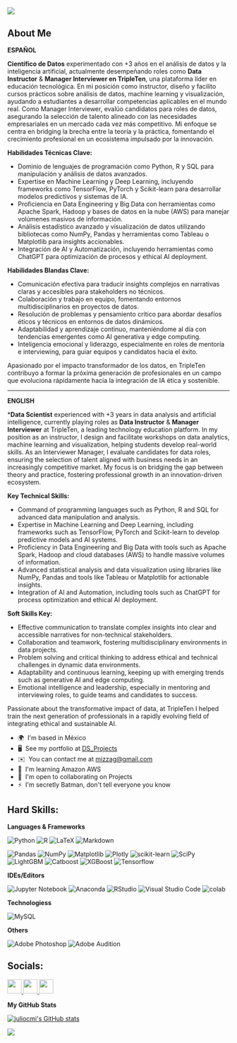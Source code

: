 ##
<!--
**juliocmi/juliocmi** is a ✨ _special_ ✨ repository because its `README.md` (this file) appears on your GitHub profile

Here are some ideas to get you started:!-->
<img src=https://github.com/juliocmi/juliocmi/assets/113372698/1e506cc5-a359-447f-a9b5-e71d58c87a35.jpg>

## About Me

**ESPAÑOL**

**Científico de Datos** experimentado con +3 años en el análisis de datos y la inteligencia artificial, actualmente desempeñando roles como **Data Instructor** & **Manager Interviewer en TripleTen**, una plataforma líder en educación tecnológica. En mi posición como instructor, diseño y facilito cursos prácticos sobre análisis de datos, machine learning y visualización, ayudando a estudiantes a desarrollar competencias aplicables en el mundo real. Como Manager Interviewer, evalúo candidatos para roles de datos, asegurando la selección de talento alineado con las necesidades empresariales en un mercado cada vez más competitivo. Mi enfoque se centra en bridging la brecha entre la teoría y la práctica, fomentando el crecimiento profesional en un ecosistema impulsado por la innovación.

**Habilidades Técnicas Clave:**
- Dominio de lenguajes de programación como Python, R y SQL para manipulación y análisis de datos avanzados.
- Expertise en Machine Learning y Deep Learning, incluyendo frameworks como TensorFlow, PyTorch y Scikit-learn para desarrollar modelos predictivos y sistemas de IA.
- Proficiencia en Data Engineering y Big Data con herramientas como Apache Spark, Hadoop y bases de datos en la nube (AWS) para manejar volúmenes masivos de información.
- Análisis estadístico avanzado y visualización de datos utilizando bibliotecas como NumPy, Pandas y herramientas como Tableau o Matplotlib para insights accionables.
- Integración de AI y Automatización, incluyendo herramientas como ChatGPT para optimización de procesos y ethical AI deployment.

**Habilidades Blandas Clave:**
- Comunicación efectiva para traducir insights complejos en narrativas claras y accesibles para stakeholders no técnicos.
- Colaboración y trabajo en equipo, fomentando entornos multidisciplinarios en proyectos de datos.
- Resolución de problemas y pensamiento crítico para abordar desafíos éticos y técnicos en entornos de datos dinámicos.
- Adaptabilidad y aprendizaje continuo, manteniéndome al día con tendencias emergentes como AI generativa y edge computing.
- Inteligencia emocional y liderazgo, especialmente en roles de mentoría e interviewing, para guiar equipos y candidatos hacia el éxito.

Apasionado por el impacto transformador de los datos, en TripleTen contribuyo a formar la próxima generación de profesionales en un campo que evoluciona rápidamente hacia la integración de IA ética y sostenible.

---

**ENGLISH**

***Data Scientist** experienced with +3 years in data analysis and artificial intelligence, currently playing roles as **Data Instructor** & **Manager Interviewer** at TripleTen, a leading technology education platform. In my position as an instructor, I design and facilitate workshops on data analytics, machine learning and visualization, helping students develop real-world skills. As an Interviewer Manager, I evaluate candidates for data roles, ensuring the selection of talent aligned with business needs in an increasingly competitive market. My focus is on bridging the gap between theory and practice, fostering professional growth in an innovation-driven ecosystem.

**Key Technical Skills:**
- Command of programming languages such as Python, R and SQL for advanced data manipulation and analysis.
- Expertise in Machine Learning and Deep Learning, including frameworks such as TensorFlow, PyTorch and Scikit-learn to develop predictive models and AI systems.
- Proficiency in Data Engineering and Big Data with tools such as Apache Spark, Hadoop and cloud databases (AWS) to handle massive volumes of information.
- Advanced statistical analysis and data visualization using libraries like NumPy, Pandas and tools like Tableau or Matplotlib for actionable insights.
- Integration of AI and Automation, including tools such as ChatGPT for process optimization and ethical AI deployment.

**Soft Skills Key:**
- Effective communication to translate complex insights into clear and accessible narratives for non-technical stakeholders.
- Collaboration and teamwork, fostering multidisciplinary environments in data projects.
- Problem solving and critical thinking to address ethical and technical challenges in dynamic data environments.
- Adaptability and continuous learning, keeping up with emerging trends such as generative AI and edge computing.
- Emotional intelligence and leadership, especially in mentoring and interviewing roles, to guide teams and candidates to success.

Passionate about the transformative impact of data, at TripleTen I helped train the next generation of professionals in a rapidly evolving field of integrating ethical and sustainable AI.


*   🌍  I'm based in México
*   🖥️  See my portfolio at [DS_Projects](https://github.com/juliocmi?tab=repositories)
*   ✉️  You can contact me at [mizzag@gmail.com](mailto:mizzag@gmail.com)
*   🧠  I'm learning Amazon AWS
*   🤝  I'm open to collaborating on Projects
*   ⚡  I'm secretly Batman, don't tell everyone you know

## Hard Skills:

**Languages & Frameworks**

![Python](https://img.shields.io/badge/python-3670A0?style=for-the-badge&logo=python&logoColor=ffdd54) ![R](https://img.shields.io/badge/r-%23276DC3.svg?style=for-the-badge&logo=r&logoColor=white) ![LaTeX](https://img.shields.io/badge/latex-%23008080.svg?style=for-the-badge&logo=latex&logoColor=white) ![Markdown](https://img.shields.io/badge/markdown-%23000000.svg?style=for-the-badge&logo=markdown&logoColor=white) 

![Pandas](https://img.shields.io/badge/pandas-%23150458.svg?style=for-the-badge&logo=pandas&logoColor=white) ![NumPy](https://img.shields.io/badge/numpy-%23013243.svg?style=for-the-badge&logo=numpy&logoColor=white) ![Matplotlib](https://img.shields.io/badge/Matplotlib-%23ffffff.svg?style=for-the-badge&logo=Matplotlib&logoColor=black) ![Plotly](https://img.shields.io/badge/Plotly-%233F4F75.svg?style=for-the-badge&logo=plotly&logoColor=white) ![scikit-learn](https://img.shields.io/badge/scikit--learn-%23F7931E.svg?style=for-the-badge&logo=scikit-learn&logoColor=white) ![SciPy](https://img.shields.io/badge/SciPy-%230C55A5.svg?style=for-the-badge&logo=scipy&logoColor=%white) ![LightGBM](https://img.shields.io/badge/LightGBM-black?style=for-the-badge&logo=lightgbm&logoColor=4E9BCD) ![Catboost](https://img.shields.io/badge/Catboost-%23E7EEF0.svg?style=for-the-badge&logo=catboost&logoColor=%2302A8EF) ![XGBoost](https://img.shields.io/badge/XGBoost-%23F46800.svg?style=for-the-badge&logo=xgboost&logoColor=white) ![Tensorflow](https://img.shields.io/badge/TensorFlow-FF6F00.svg?style=for-the-badge&logo=TensorFlow&logoColor=white)

**IDEs/Editors**

![Jupyter Notebook](https://img.shields.io/badge/jupyter-%23FA0F00.svg?style=for-the-badge&logo=jupyter&logoColor=white) ![Anaconda](https://img.shields.io/badge/Anaconda-%2344A833.svg?style=for-the-badge&logo=anaconda&logoColor=white) ![RStudio](https://img.shields.io/badge/RStudio-4285F4?style=for-the-badge&logo=rstudio&logoColor=white) ![Visual Studio Code](https://img.shields.io/badge/Visual%20Studio%20Code-0078d7.svg?style=for-the-badge&logo=visual-studio-code&logoColor=white) ![colab](https://img.shields.io/badge/Google%20Colab-F9AB00.svg?style=for-the-badge&logo=Google-Colab&logoColor=white) 

**Technologiess**

![MySQL](https://img.shields.io/badge/mysql-%2300f.svg?style=for-the-badge&logo=mysql&logoColor=white)

**Others**

![Adobe Photoshop](https://img.shields.io/badge/adobe%20photoshop-%2331A8FF.svg?style=for-the-badge&logo=adobe%20photoshop&logoColor=white)
![Adobe Audition](https://img.shields.io/badge/Adobe%20Audition-9999FF.svg?style=for-the-badge&logo=Adobe%20Audition&logoColor=white)

## Socials:

<p align="left"> <a href="https://www.github.com/juliocmi" target="_blank" rel="noreferrer"> <picture> <source media="(prefers-color-scheme: dark)" srcset="https://raw.githubusercontent.com/danielcranney/readme-generator/main/public/icons/socials/github-dark.svg" /> <source media="(prefers-color-scheme: light)" srcset="https://raw.githubusercontent.com/danielcranney/readme-generator/main/public/icons/socials/github.svg" /> <img src="https://raw.githubusercontent.com/danielcranney/readme-generator/main/public/icons/socials/github.svg" width="32" height="32" /> </picture> </a> <a href="https://www.linkedin.com/in/https/juliocmi/" target="_blank" rel="noreferrer"> <picture> <source media="(prefers-color-scheme: dark)" srcset="undefined" /> <source media="(prefers-color-scheme: light)" srcset="https://raw.githubusercontent.com/danielcranney/readme-generator/main/public/icons/socials/linkedin.svg" /> <img src="https://raw.githubusercontent.com/danielcranney/readme-generator/main/public/icons/socials/linkedin.svg" width="32" height="32" /> </picture> </a> <a href="https://www.x.com/juliocmi" target="_blank" rel="noreferrer"> <picture> <source media="(prefers-color-scheme: dark)" srcset="https://raw.githubusercontent.com/danielcranney/readme-generator/main/public/icons/socials/twitter-dark.svg" /> <source media="(prefers-color-scheme: light)" srcset="https://raw.githubusercontent.com/danielcranney/readme-generator/main/public/icons/socials/twitter.svg" /> <img src="https://raw.githubusercontent.com/danielcranney/readme-generator/main/public/icons/socials/twitter.svg" width="32" height="32" /> </picture> </a></p>

<b>My GitHub Stats</b>

<a href="http://www.github.com/juliocmi"><img src="https://github-readme-stats.vercel.app/api?username=juliocmi&show_icons=true&hide=&count_private=true&title_color=3382ed&text_color=ffffff&icon_color=3382ed&bg_color=1c1917&hide_border=true&show_icons=true" alt="juliocmi's GitHub stats" /></a>

<a href="http://www.github.com/juliocmi"><img src="https://github-readme-streak-stats.herokuapp.com/?user=juliocmi&stroke=ffffff&background=1c1917&ring=3382ed&fire=3382ed&currStreakNum=ffffff&currStreakLabel=3382ed&sideNums=ffffff&sideLabels=ffffff&dates=ffffff&hide_border=true" /></a>
